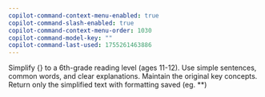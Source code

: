 ```yaml
---
copilot-command-context-menu-enabled: true
copilot-command-slash-enabled: true
copilot-command-context-menu-order: 1030
copilot-command-model-key: ""
copilot-command-last-used: 1755261463886
---
```

Simplify {} to a 6th-grade reading level (ages 11-12). Use simple sentences, common words, and clear explanations. Maintain the original key concepts. Return only the simplified text with formatting saved (eg. **)